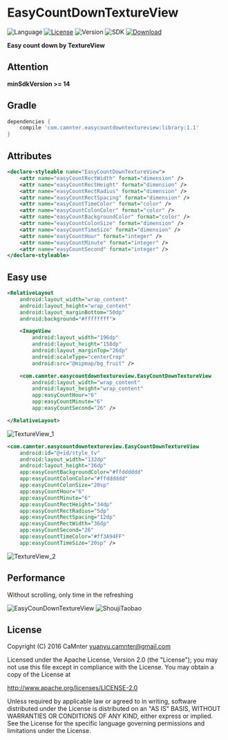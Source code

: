 EasyCountDownTextureView
==

![Language](https://img.shields.io/badge/language-Java-EE0000.svg) [![License](https://img.shields.io/badge/license-Apache%202.0-blue.svg)](https://github.com/CaMnter/EasyCountDownTextureView/blob/master/LICENSE) 
![Version](https://img.shields.io/badge/version-1.1-8470FF.svg) 
![SDK](https://img.shields.io/badge/SDK-14%2B-orange.svg) 
[ ![Download](https://api.bintray.com/packages/camnter/maven/EasyCountDownTextureView/images/download.svg) ](https://bintray.com/camnter/maven/EasyCountDownTextureView/_latestVersion)   

**Easy count down by TextureView**

## Attention

**minSdkVersion >= 14**


## Gradle

```groovy
dependencies {
	compile 'com.camnter.easycountdowntextureview:library:1.1'
}
```

## Attributes

```xml
<declare-styleable name="EasyCountDownTextureView">
    <attr name="easyCountRectWidth" format="dimension" />
    <attr name="easyCountRectHeight" format="dimension" />
    <attr name="easyCountRectRadius" format="dimension" />
    <attr name="easyCountRectSpacing" format="dimension" />
    <attr name="easyCountTimeColor" format="color" />
    <attr name="easyCountColonColor" format="color" />
    <attr name="easyCountBackgroundColor" format="color" />
    <attr name="easyCountColonSize" format="dimension" />
    <attr name="easyCountTimeSize" format="dimension" />
    <attr name="easyCountHour" format="integer" />
    <attr name="easyCountMinute" format="integer" />
    <attr name="easyCountSecond" format="integer" />
</declare-styleable>
```

## Easy use
 
```xml
<RelativeLayout
    android:layout_width="wrap_content"
    android:layout_height="wrap_content"
    android:layout_marginBottom="50dp"
    android:background="#ffffffff">

    <ImageView
        android:layout_width="196dp"
        android:layout_height="158dp"
        android:layout_marginTop="26dp"
        android:scaleType="centerCrop"
        android:src="@mipmap/bg_fruit" />

    <com.camnter.easycountdowntextureview.EasyCountDownTextureView
        android:layout_width="wrap_content"
        android:layout_height="wrap_content"
        app:easyCountHour="6"
        app:easyCountMinute="6"
        app:easyCountSecond="26" />

</RelativeLayout>
```

![TextureView_1](https://github.com/CaMnter/EasyCountDownTextureView/raw/master/screenshot/textureview_1.gif) 
  
```xml
<com.camnter.easycountdowntextureview.EasyCountDownTextureView
    android:id="@+id/style_tv"
    android:layout_width="132dp"
    android:layout_height="36dp"
    app:easyCountBackgroundColor="#ffdddddd"
    app:easyCountColonColor="#ffdddddd"
    app:easyCountColonSize="20sp"
    app:easyCountHour="6"
    app:easyCountMinute="6"
    app:easyCountRectHeight="34dp"
    app:easyCountRectRadius="5dp"
    app:easyCountRectSpacing="12dp"
    app:easyCountRectWidth="36dp"
    app:easyCountSecond="26"
    app:easyCountTimeColor="#ff3A94FF"
    app:easyCountTimeSize="20sp" />
```
  
![TextureView_2](https://github.com/CaMnter/EasyCountDownTextureView/raw/master/screenshot/textureview_2.gif) 


## Performance

Without scrolling, only time in the refreshing

![EasyCounDownTextureView](https://github.com/CaMnter/EasyCountDownTextureView/raw/master/screenshot/easy_count_down_textureview.png) 
![ShoujiTaobao](https://github.com/CaMnter/EasyCountDownTextureView/raw/master/screenshot/shouji_taobao.png)

## License

Copyright (C) 2016 CaMnter yuanyu.camnter@gmail.com

Licensed under the Apache License, Version 2.0 (the "License");
you may not use this file except in compliance with the License.
You may obtain a copy of the License at

   http://www.apache.org/licenses/LICENSE-2.0

Unless required by applicable law or agreed to in writing, software
distributed under the License is distributed on an "AS IS" BASIS,
WITHOUT WARRANTIES OR CONDITIONS OF ANY KIND, either express or implied.
See the License for the specific language governing permissions and
limitations under the License.


